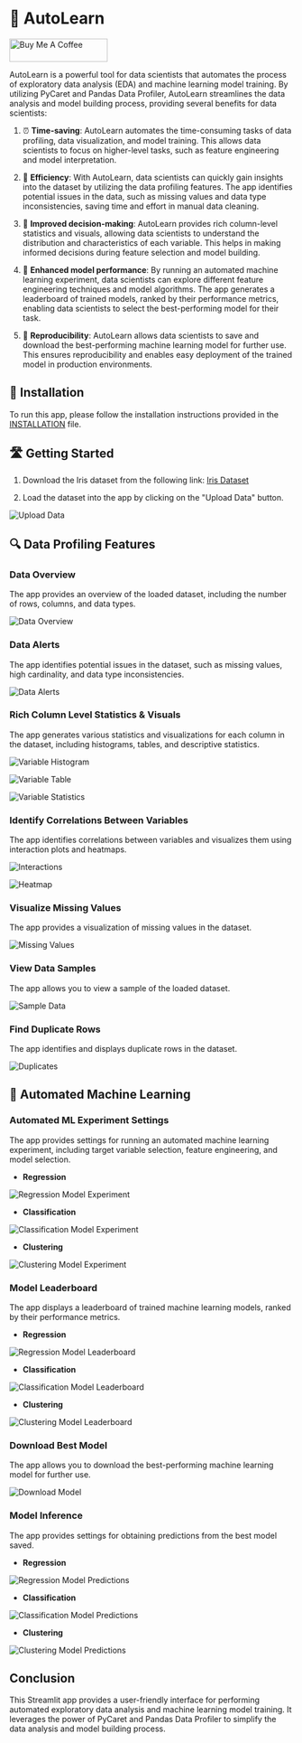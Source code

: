 # 🤖 AutoLearn

<a href="https://buymeacoffee.com/jjespinozag" target="_blank">
    <img src="https://cdn.buymeacoffee.com/buttons/default-orange.png" alt="Buy Me A Coffee" height="41" width="174">
</a>


AutoLearn is a powerful tool for data scientists that automates the process of exploratory data analysis (EDA) and machine learning model training. By utilizing PyCaret and Pandas Data Profiler, AutoLearn streamlines the data analysis and model building process, providing several benefits for data scientists:

1. ⏰ **Time-saving**: AutoLearn automates the time-consuming tasks of data profiling, data visualization, and model training. This allows data scientists to focus on higher-level tasks, such as feature engineering and model interpretation.


2. 🚀 **Efficiency**: With AutoLearn, data scientists can quickly gain insights into the dataset by utilizing the data profiling features. The app identifies potential issues in the data, such as missing values and data type inconsistencies, saving time and effort in manual data cleaning.


3. 🤔 **Improved decision-making**: AutoLearn provides rich column-level statistics and visuals, allowing data scientists to understand the distribution and characteristics of each variable. This helps in making informed decisions during feature selection and model building.


4. 🚀 **Enhanced model performance**: By running an automated machine learning experiment, data scientists can explore different feature engineering techniques and model algorithms. The app generates a leaderboard of trained models, ranked by their performance metrics, enabling data scientists to select the best-performing model for their task.

5. 🔁 **Reproducibility**: AutoLearn allows data scientists to save and download the best-performing machine learning model for further use. This ensures reproducibility and enables easy deployment of the trained model in production environments.

## 🔌 Installation

To run this app, please follow the installation instructions provided in the [INSTALLATION](INSTALLATION.md) file.

## 🛣 Getting Started

1. Download the Iris dataset from the following link: [Iris Dataset](https://archive.ics.uci.edu/dataset/53/iris)

2. Load the dataset into the app by clicking on the "Upload Data" button.

![Upload Data](images/demo_upload_data.png)

## 🔍 Data Profiling Features

### Data Overview

The app provides an overview of the loaded dataset, including the number of rows, columns, and data types.

![Data Overview](images/demo_profile_overview.png)

### Data Alerts

The app identifies potential issues in the dataset, such as missing values, high cardinality, and data type inconsistencies.

![Data Alerts](images/demo_profile_alerts.png)

### Rich Column Level Statistics & Visuals

The app generates various statistics and visualizations for each column in the dataset, including histograms, tables, and descriptive statistics.

![Variable Histogram](images/demo_variable_hist.png)

![Variable Table](images/demo_variable_table.png)

![Variable Statistics](images/demo_variable_statistics.png)

### Identify Correlations Between Variables

The app identifies correlations between variables and visualizes them using interaction plots and heatmaps.

![Interactions](images/demo_interactions.png)

![Heatmap](images/demo_heatmap.png)

### Visualize Missing Values

The app provides a visualization of missing values in the dataset.

![Missing Values](images/demo_missing_values.png)

### View Data Samples

The app allows you to view a sample of the loaded dataset.

![Sample Data](images/demo_sample_data.png)

### Find Duplicate Rows

The app identifies and displays duplicate rows in the dataset.

![Duplicates](images/demo_duplicates.png)

## 🤖 Automated Machine Learning

### Automated ML Experiment Settings

The app provides settings for running an automated machine learning experiment, including target variable selection, feature engineering, and model selection.

* **Regression**

![Regression Model Experiment](images/demo_regression_model_experiment.png)

* **Classification**

![Classification Model Experiment](images/demo_classification_model_experiment.png)

* **Clustering**

![Clustering Model Experiment](images/demo_clustering_model_experiment.png)

### Model Leaderboard

The app displays a leaderboard of trained machine learning models, ranked by their performance metrics.

* **Regression**

![Regression Model Leaderboard](images/demo_regression_model_leaderboard.png)

* **Classification**

![Classification Model Leaderboard](images/demo_classification_model_leaderboard.png)

* **Clustering**

![Clustering Model Leaderboard](images/demo_clustering_model_leaderboard.png)

### Download Best Model

The app allows you to download the best-performing machine learning model for further use.

![Download Model](images/demo_download_model.png)

### Model Inference

The app provides settings for obtaining predictions from the best model saved.

* **Regression**

![Regression Model Predictions](images/demo_regression_model_predictions.png)

* **Classification**

![Classification Model Predictions](images/demo_classification_model_predictions.png)

* **Clustering**

![Clustering Model Predictions](images/demo_clustering_model_predictions.png)


## Conclusion

This Streamlit app provides a user-friendly interface for performing automated exploratory data analysis and machine learning model training. It leverages the power of PyCaret and Pandas Data Profiler to simplify the data analysis and model building process.
